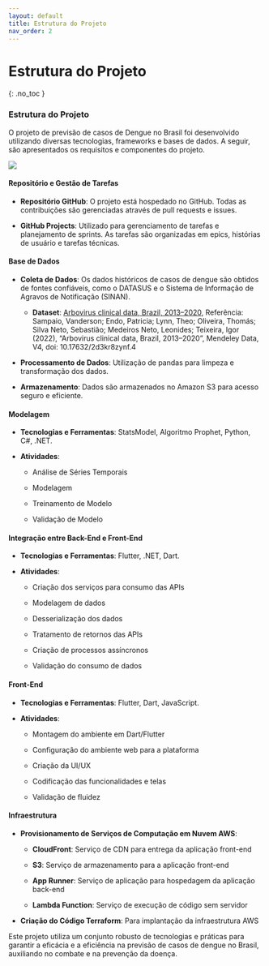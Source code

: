 ```yaml
---
layout: default
title: Estrutura do Projeto
nav_order: 2
---
```


# Estrutura do Projeto
{: .no_toc }

### Estrutura do Projeto

O projeto de previsão de casos de Dengue no Brasil foi desenvolvido utilizando diversas tecnologias, frameworks e bases de dados. A seguir, são apresentados os requisitos e componentes do projeto.

![](../../assets/images/projeto_eng.jpg)

#### Repositório e Gestão de Tarefas

- **Repositório GitHub**: O projeto está hospedado no GitHub. Todas as contribuições são gerenciadas através de pull requests e issues.

- **GitHub Projects**: Utilizado para gerenciamento de tarefas e planejamento de sprints. As tarefas são organizadas em epics, histórias de usuário e tarefas técnicas.

#### Base de Dados

- **Coleta de Dados**: Os dados históricos de casos de dengue são obtidos de fontes confiáveis, como o DATASUS e o Sistema de Informação de Agravos de Notificação (SINAN).

  - **Dataset**: [Arbovirus clinical data, Brazil, 2013–2020](https://data.mendeley.com/datasets/2d3kr8zynf/4), Referência: Sampaio, Vanderson; Endo, Patricia; Lynn, Theo; Oliveira, Thomás; Silva Neto, Sebastião; Medeiros Neto, Leonides; Teixeira, Igor (2022), “Arbovirus clinical data, Brazil, 2013–2020”, Mendeley Data, V4, doi: 10.17632/2d3kr8zynf.4

- **Processamento de Dados**: Utilização de pandas para limpeza e transformação dos dados.

- **Armazenamento**: Dados são armazenados no Amazon S3 para acesso seguro e eficiente.

#### Modelagem

- **Tecnologias e Ferramentas**: StatsModel, Algoritmo Prophet, Python, C#, .NET.

- **Atividades**:
  - Análise de Séries Temporais

  - Modelagem

  - Treinamento de Modelo

  - Validação de Modelo

#### Integração entre Back-End e Front-End

- **Tecnologias e Ferramentas**: Flutter, .NET, Dart.

- **Atividades**:

  - Criação dos serviços para consumo das APIs

  - Modelagem de dados

  - Desserialização dos dados

  - Tratamento de retornos das APIs

  - Criação de processos assíncronos

  - Validação do consumo de dados

#### Front-End

- **Tecnologias e Ferramentas**: Flutter, Dart, JavaScript.

- **Atividades**:

  - Montagem do ambiente em Dart/Flutter

  - Configuração do ambiente web para a plataforma

  - Criação da UI/UX

  - Codificação das funcionalidades e telas

  - Validação de fluidez

#### Infraestrutura

- **Provisionamento de Serviços de Computação em Nuvem AWS**:

  - **CloudFront**: Serviço de CDN para entrega da aplicação front-end

  - **S3**: Serviço de armazenamento para a aplicação front-end

  - **App Runner**: Serviço de aplicação para hospedagem da aplicação back-end

  - **Lambda Function**: Serviço de execução de código sem servidor

- **Criação do Código Terraform**: Para implantação da infraestrutura AWS


Este projeto utiliza um conjunto robusto de tecnologias e práticas para garantir a eficácia e a eficiência na previsão de casos de dengue no Brasil, auxiliando no combate e na prevenção da doença.

